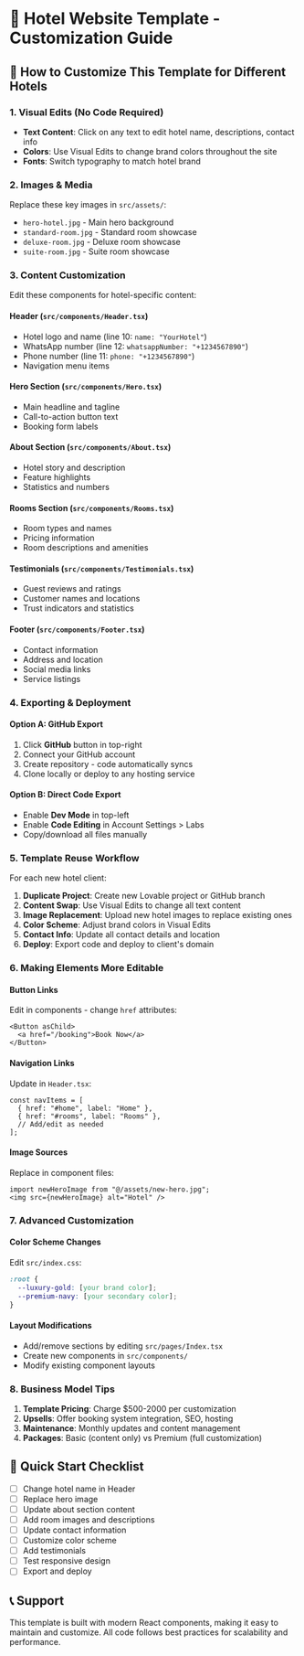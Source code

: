 # 🏨 Hotel Website Template - Customization Guide

## 🎯 How to Customize This Template for Different Hotels

### 1. **Visual Edits (No Code Required)**
- **Text Content**: Click on any text to edit hotel name, descriptions, contact info
- **Colors**: Use Visual Edits to change brand colors throughout the site
- **Fonts**: Switch typography to match hotel brand

### 2. **Images & Media**
Replace these key images in `src/assets/`:
- `hero-hotel.jpg` - Main hero background
- `standard-room.jpg` - Standard room showcase
- `deluxe-room.jpg` - Deluxe room showcase  
- `suite-room.jpg` - Suite room showcase

### 3. **Content Customization**
Edit these components for hotel-specific content:

#### Header (`src/components/Header.tsx`)
- Hotel logo and name (line 10: `name: "YourHotel"`)
- WhatsApp number (line 12: `whatsappNumber: "+1234567890"`)
- Phone number (line 11: `phone: "+1234567890"`)
- Navigation menu items

#### Hero Section (`src/components/Hero.tsx`)
- Main headline and tagline
- Call-to-action button text
- Booking form labels

#### About Section (`src/components/About.tsx`)
- Hotel story and description
- Feature highlights
- Statistics and numbers

#### Rooms Section (`src/components/Rooms.tsx`)
- Room types and names
- Pricing information
- Room descriptions and amenities

#### Testimonials (`src/components/Testimonials.tsx`)
- Guest reviews and ratings
- Customer names and locations
- Trust indicators and statistics

#### Footer (`src/components/Footer.tsx`)
- Contact information
- Address and location
- Social media links
- Service listings

### 4. **Exporting & Deployment**

#### Option A: GitHub Export
1. Click **GitHub** button in top-right
2. Connect your GitHub account
3. Create repository - code automatically syncs
4. Clone locally or deploy to any hosting service

#### Option B: Direct Code Export
- Enable **Dev Mode** in top-left
- Enable **Code Editing** in Account Settings > Labs
- Copy/download all files manually

### 5. **Template Reuse Workflow**

For each new hotel client:

1. **Duplicate Project**: Create new Lovable project or GitHub branch
2. **Content Swap**: Use Visual Edits to change all text content
3. **Image Replacement**: Upload new hotel images to replace existing ones
4. **Color Scheme**: Adjust brand colors in Visual Edits
5. **Contact Info**: Update all contact details and location
6. **Deploy**: Export code and deploy to client's domain

### 6. **Making Elements More Editable**

#### Button Links
Edit in components - change `href` attributes:
```tsx
<Button asChild>
  <a href="/booking">Book Now</a>
</Button>
```

#### Navigation Links
Update in `Header.tsx`:
```tsx
const navItems = [
  { href: "#home", label: "Home" },
  { href: "#rooms", label: "Rooms" },
  // Add/edit as needed
];
```

#### Image Sources
Replace in component files:
```tsx
import newHeroImage from "@/assets/new-hero.jpg";
<img src={newHeroImage} alt="Hotel" />
```

### 7. **Advanced Customization**

#### Color Scheme Changes
Edit `src/index.css`:
```css
:root {
  --luxury-gold: [your brand color];
  --premium-navy: [your secondary color];
}
```

#### Layout Modifications
- Add/remove sections by editing `src/pages/Index.tsx`
- Create new components in `src/components/`
- Modify existing component layouts

### 8. **Business Model Tips**

1. **Template Pricing**: Charge $500-2000 per customization
2. **Upsells**: Offer booking system integration, SEO, hosting
3. **Maintenance**: Monthly updates and content management
4. **Packages**: Basic (content only) vs Premium (full customization)

## 🚀 Quick Start Checklist

- [ ] Change hotel name in Header
- [ ] Replace hero image
- [ ] Update about section content
- [ ] Add room images and descriptions
- [ ] Update contact information
- [ ] Customize color scheme
- [ ] Add testimonials
- [ ] Test responsive design
- [ ] Export and deploy

## 📞 Support

This template is built with modern React components, making it easy to maintain and customize. All code follows best practices for scalability and performance.